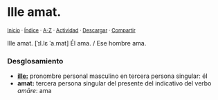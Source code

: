 # Ille amat.
<sup>[Inicio](../../../../index.md) · [Índice](../../../../indices/frases-latinas.md) · [A-Z](../../../../indices/alfabetico.md) · [Actividad](../../../../indices/actividad.md) · <a href="../../../../contenido/i/l/l/ille-amat.html" download="jucardus-ille-amat.html">Descargar</a> · [Compartir](https://x.com/intent/tweet?text=%C2%ABIlle%20amat.%C2%BB%20entre%20las%20Frases%20latinas%2C%20con%20an%C3%A1lisis%20morfosint%C3%A1ctico%20y%20traducci%C3%B3n.%0A%E2%86%92%20https%3A%2F%2Fjucardus.github.io%2Fcontenido%2Fi%2Fl%2Fl%2Fille-amat.html%0A%0A%23frss_ltns_jucardus%0A%40jucarus)</sup>

Ille amat. [ˈɪl.lɛ ˈa.mat] Él ama. / Ese hombre ama.

### Desglosamiento

* [**ille:**](../../../../contenido/i/l/l/ille.md) pronombre personal masculino en tercera persona singular: él
* **amat:** tercera persona singular del presente del indicativo del verbo _amāre_: ama
